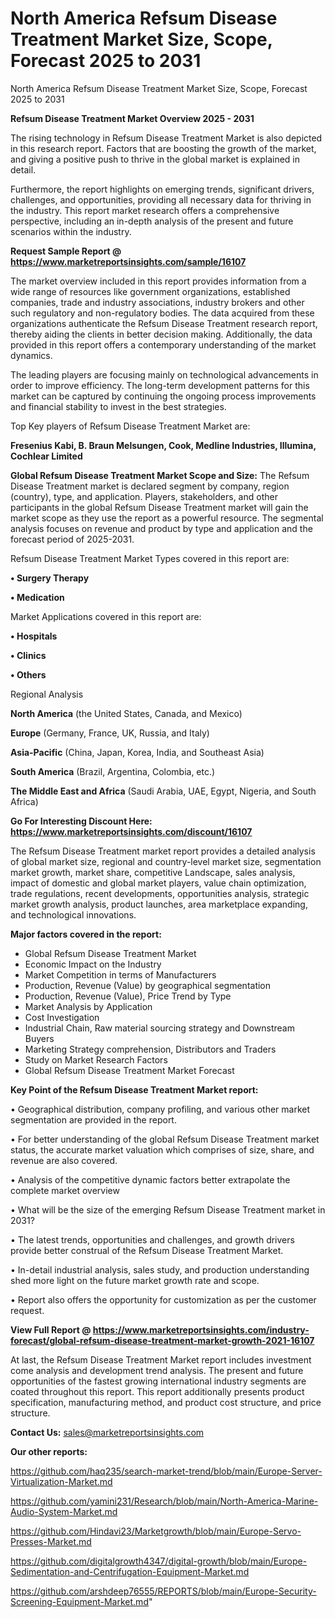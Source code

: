 # North America Refsum Disease Treatment Market Size, Scope, Forecast 2025 to 2031
North America Refsum Disease Treatment Market Size, Scope, Forecast 2025 to 2031

<Strong> Refsum Disease Treatment Market Overview 2025 - 2031</strong>

The rising technology in Refsum Disease Treatment Market is also depicted in this research report. Factors that are boosting the growth of the market, and giving a positive push to thrive in the global market is explained in detail.

Furthermore, the report highlights on emerging trends, significant drivers, challenges, and opportunities, providing all necessary data for thriving in the industry. This report market research offers a comprehensive perspective, including an in-depth analysis of the present and future scenarios within the industry.

<strong>Request Sample Report @ <a href=https://www.marketreportsinsights.com/sample/16107>https://www.marketreportsinsights.com/sample/16107</a></strong>

The market overview included in this report provides information from a wide range of resources like government organizations, established companies, trade and industry associations, industry brokers and other such regulatory and non-regulatory bodies. The data acquired from these organizations authenticate the Refsum Disease Treatment research report, thereby aiding the clients in better decision making. Additionally, the data provided in this report offers a contemporary understanding of the market dynamics.

The leading players are focusing mainly on technological advancements in order to improve efficiency. The long-term development patterns for this market can be captured by continuing the ongoing process improvements and financial stability to invest in the best strategies.

Top Key players of Refsum Disease Treatment Market are:

<strong>Fresenius Kabi, B. Braun Melsungen, Cook, Medline Industries, Illumina, Cochlear Limited</strong>

<strong><b>Global Refsum Disease Treatment Market Scope and Size:</b></strong>
The Refsum Disease Treatment market is declared segment by company, region (country), type, and application. Players, stakeholders, and other participants in the global Refsum Disease Treatment market will gain the market scope as they use the report as a powerful resource. The segmental analysis focuses on revenue and product by type and application and the forecast period of 2025-2031.

Refsum Disease Treatment Market Types covered in this report are:

<strong>• Surgery Therapy

• Medication</strong>

Market Applications covered in this report are:

<strong>• Hospitals

• Clinics

• Others</strong> 

Regional Analysis

<strong>North America</strong> (the United States, Canada, and Mexico)

<strong>Europe</strong> (Germany, France, UK, Russia, and Italy)

<strong>Asia-Pacific</strong> (China, Japan, Korea, India, and Southeast Asia)

<strong>South America</strong> (Brazil, Argentina, Colombia, etc.)

<strong>The Middle East and Africa</strong> (Saudi Arabia, UAE, Egypt, Nigeria, and South Africa)

<strong>Go For Interesting Discount Here: <a href=https://www.marketreportsinsights.com/discount/16107>https://www.marketreportsinsights.com/discount/16107</a></strong>

The Refsum Disease Treatment market report provides a detailed analysis of global market size, regional and country-level market size, segmentation market growth, market share, competitive Landscape, sales analysis, impact of domestic and global market players, value chain optimization, trade regulations, recent developments, opportunities analysis, strategic market growth analysis, product launches, area marketplace expanding, and technological innovations.

<strong><b>Major factors covered in the report:</b></strong>
<ul>
  <li>Global Refsum Disease Treatment Market </li>
  <li>Economic Impact on the Industry</li>
  <li>Market Competition in terms of Manufacturers</li>
  <li>Production, Revenue (Value) by geographical segmentation</li>
  <li>Production, Revenue (Value), Price Trend by Type</li>
  <li>Market Analysis by Application</li>
  <li>Cost Investigation</li>
  <li>Industrial Chain, Raw material sourcing strategy and Downstream Buyers</li>
  <li>Marketing Strategy comprehension, Distributors and Traders</li>
  <li>Study on Market Research Factors</li>
  <li>Global Refsum Disease Treatment Market Forecast</li>
</ul>

<strong><b>Key Point of the Refsum Disease Treatment Market report:</b></strong>

• Geographical distribution, company profiling, and various other market segmentation are provided in the report.

• For better understanding of the global Refsum Disease Treatment market status, the accurate market valuation which comprises of size, share, and revenue are also covered.

• Analysis of the competitive dynamic factors better extrapolate the complete market overview

• What will be the size of the emerging Refsum Disease Treatment market in 2031?

• The latest trends, opportunities and challenges, and growth drivers provide better construal of the Refsum Disease Treatment Market.

• In-detail industrial analysis, sales study, and production understanding shed more light on the future market growth rate and scope.

• Report also offers the opportunity for customization as per the customer request.

<strong><b>View Full Report @ <a href=https://www.marketreportsinsights.com/industry-forecast/global-refsum-disease-treatment-market-growth-2021-16107>https://www.marketreportsinsights.com/industry-forecast/global-refsum-disease-treatment-market-growth-2021-16107</a></b></strong>


At last, the Refsum Disease Treatment Market report includes investment come analysis and development trend analysis. The present and future opportunities of the fastest growing international industry segments are coated throughout this report. This report additionally presents product specification, manufacturing method, and product cost structure, and price structure.

<strong>Contact Us:</strong>
sales@marketreportsinsights.com

<strong>Our other reports:</strong>

<a href=https://github.com/haq235/search-market-trend/blob/main/Europe-Server-Virtualization-Market.md>https://github.com/haq235/search-market-trend/blob/main/Europe-Server-Virtualization-Market.md</a>

<a href=https://github.com/yamini231/Research/blob/main/North-America-Marine-Audio-System-Market.md>https://github.com/yamini231/Research/blob/main/North-America-Marine-Audio-System-Market.md</a>

<a href=https://github.com/Hindavi23/Marketgrowth/blob/main/Europe-Servo-Presses-Market.md>https://github.com/Hindavi23/Marketgrowth/blob/main/Europe-Servo-Presses-Market.md</a>

<a href=https://github.com/digitalgrowth4347/digital-growth/blob/main/Europe-Sedimentation-and-Centrifugation-Equipment-Market.md>https://github.com/digitalgrowth4347/digital-growth/blob/main/Europe-Sedimentation-and-Centrifugation-Equipment-Market.md</a>

<a href=https://github.com/arshdeep76555/REPORTS/blob/main/Europe-Security-Screening-Equipment-Market.md>https://github.com/arshdeep76555/REPORTS/blob/main/Europe-Security-Screening-Equipment-Market.md</a>"
